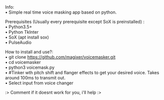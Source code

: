 Info:<br/>
• Simple real time voice masking app based on python.

Prerequisites (Usually every prerequisite except SoX is preinstalled) :<br/>
• Python3.5+ <br/>
• Python TkInter <br/>
• SoX (apt install sox)<br/>
• PulseAudio <br/>

How to install and use?:<br/>
• git clone https://github.com/magixer/voicemasker.git <br/>
• cd voicemasker<br/>
• python3 voicemask.py<br/>
• #Tinker wth pitch shift and flanger effects to get your desired voice. Takes around 100ms to transmit out.<br/>
• Select input from voice changer <br/>

:> Comment if it doesnt work for you, i'll help :>
